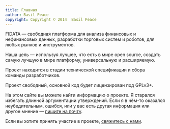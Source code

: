 ```yaml
---
title: Главная
author: Basil Peace
copyright: Copyright © 2014  Basil Peace
---
```


FIDATA — свободная платформа для анализа финансовых и нефинансовых
данных, разработки торговых систем и роботов, для любых рынков и
инструментов.

Наша цель — используя лучшее, что есть в мире open source, создать
самую лучшую в мире платформу, универсальную и расширяемую.

Проект находится в стадии технической спецификации и сбора команды
разработчиков.

Проект свободный, основной код будет лицензирован под GPLv3+.

На этом сайте вы можете найти информацию о проекте. Я старался избегать
длинной аргументации утверждений. Если я в чём-то оказался
неубедительным, ошибся, или у вас есть другая информация или другое
мнение —
[пишите на почту](<%= @items["/#{@item[:lang]}/contacts/"].path %>).

Если вы хотите принять участие в проекте,
[свяжитесь с нами](<%= @items["/#{@item[:lang]}/contacts/"].path %>).
